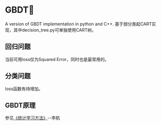 # GBDT🌲
A version of GBDT implementation in python and C++.
基于弱分类起CART实现，其中decision_tree.py可单独使用CART树。

## 回归问题
当前可用loss仅为Squared Error，同时也是最常用的。

## 分类问题
loss函数有待增加。

## GBDT原理
参见[《统计学习方法》](https://book.douban.com/subject/10590856/)--李航
